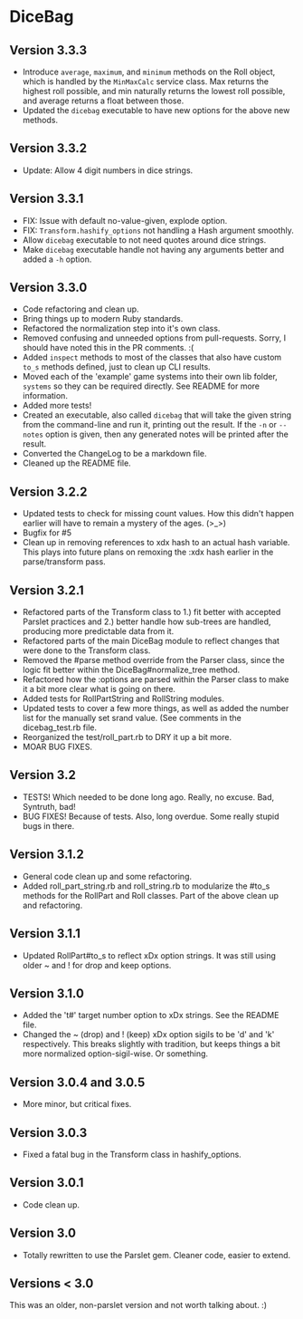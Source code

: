 # DiceBag

## Version 3.3.3

- Introduce `average`, `maximum`, and `minimum` methods on the Roll
  object, which is handled by the `MinMaxCalc` service class. Max
  returns the highest roll possible, and min naturally returns the
  lowest roll possible, and average returns a float between those.
- Updated the `dicebag` executable to have new options for the above new
  methods.

## Version 3.3.2

- Update: Allow 4 digit numbers in dice strings.

## Version 3.3.1

- FIX: Issue with default no-value-given, explode option.
- FIX: `Transform.hashify_options` not handling a Hash argument
  smoothly.
- Allow `dicebag` executable to not need quotes around dice strings.
- Make `dicebag` executable handle not having any arguments better and
  added a `-h` option.

## Version 3.3.0

- Code refactoring and clean up.
- Bring things up to modern Ruby standards.
- Refactored the normalization step into it's own class.
- Removed confusing and unneeded options from pull-requests. Sorry, I
  should have noted this in the PR comments. :(
- Added `inspect` methods to most of the classes that also have custom
  `to_s` methods defined, just to clean up CLI results.
- Moved each of the 'example' game systems into their own lib folder,
  `systems` so they can be required directly. See README for more
  information.
- Added more tests!
- Created an executable, also called `dicebag` that will take the given
  string from the command-line and run it, printing out the result. If
  the `-n` or `--notes` option is given, then any generated notes will
  be printed after the result.
- Converted the ChangeLog to be a markdown file.
- Cleaned up the README file.

## Version 3.2.2

- Updated tests to check for missing count values. How this didn't
  happen earlier will have to remain a mystery of the ages. (>_>)
- Bugfix for #5
- Clean up in removing references to xdx hash to an actual hash
  variable. This plays into future plans on remoxing the :xdx hash
  earlier in the parse/transform pass.

## Version 3.2.1

- Refactored parts of the Transform class to 1.) fit better with
  accepted Parslet practices and 2.) better handle how sub-trees are
  handled, producing more predictable data from it.
- Refactored parts of the main DiceBag module to reflect changes that
  were done to the Transform class.
- Removed the #parse method override from the Parser class, since the
  logic fit better within the DiceBag#normalize_tree method.
- Refactored how the :options are parsed within the Parser class to make
  it a bit more clear what is going on there.
- Added tests for RollPartString and RollString modules.
- Updated tests to cover a few more things, as well as added the number
  list for the manually set srand value. (See comments in the
  dicebag_test.rb file.
- Reorganized the test/roll_part.rb to DRY it up a bit more.
- MOAR BUG FIXES.

## Version 3.2

- TESTS! Which needed to be done long ago. Really, no excuse. Bad,
  Syntruth, bad!
- BUG FIXES! Because of tests. Also, long overdue. Some really stupid
  bugs in there.

## Version 3.1.2

- General code clean up and some refactoring.
- Added roll_part_string.rb and roll_string.rb to modularize the #to_s
  methods for the RollPart and Roll classes. Part of the above clean up
  and refactoring.

## Version 3.1.1

- Updated RollPart#to_s to reflect xDx option strings. It was still
  using older ~ and ! for drop and keep options.

## Version 3.1.0

- Added the 't#' target number option to xDx strings. See the README
  file.
- Changed the ~ (drop) and ! (keep) xDx option sigils to be 'd' and 'k'
  respectively. This breaks slightly with tradition, but keeps things a
  bit more normalized option-sigil-wise. Or something.

## Version 3.0.4 and 3.0.5

- More minor, but critical fixes.

## Version 3.0.3

- Fixed a fatal bug in the Transform class in hashify_options.

## Version 3.0.1

- Code clean up.

## Version 3.0

- Totally rewritten to use the Parslet gem. Cleaner code, easier to
  extend.

## Versions < 3.0

This was an older, non-parslet version and not worth talking about. :)
